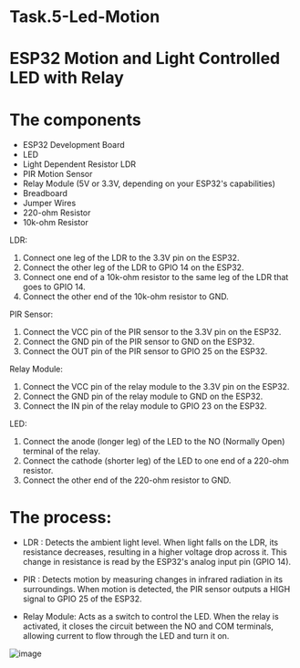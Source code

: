 # Task.5-Led-Motion
# ESP32 Motion and Light Controlled LED with Relay

# The components

- ESP32 Development Board
- LED
- Light Dependent Resistor LDR
- PIR Motion Sensor
- Relay Module (5V or 3.3V, depending on your ESP32's capabilities)
- Breadboard
- Jumper Wires
- 220-ohm Resistor
- 10k-ohm Resistor



LDR:
1. Connect one leg of the LDR to the 3.3V pin on the ESP32.
2. Connect the other leg of the LDR to GPIO 14 on the ESP32.
3. Connect one end of a 10k-ohm resistor to the same leg of the LDR that goes to GPIO 14.
4. Connect the other end of the 10k-ohm resistor to GND.



PIR Sensor:
1. Connect the VCC pin of the PIR sensor to the 3.3V pin on the ESP32.
2. Connect the GND pin of the PIR sensor to GND on the ESP32.
3. Connect the OUT pin of the PIR sensor to GPIO 25 on the ESP32.



Relay Module:
1. Connect the VCC pin of the relay module to the 3.3V pin on the ESP32.
2. Connect the GND pin of the relay module to GND on the ESP32.
3. Connect the IN pin of the relay module to GPIO 23 on the ESP32.



LED:
1. Connect the anode (longer leg) of the LED to the NO (Normally Open) terminal of the relay.
2. Connect the cathode (shorter leg) of the LED to one end of a 220-ohm resistor.
3. Connect the other end of the 220-ohm resistor to GND.



# The process:

- LDR : Detects the ambient light level. When light falls on the LDR, its resistance decreases, resulting in a higher voltage drop across it. This change in resistance is read by the ESP32's analog input pin (GPIO 14).

- PIR : Detects motion by measuring changes in infrared radiation in its surroundings. When motion is detected, the PIR sensor outputs a HIGH signal to GPIO 25 of the ESP32.

- Relay Module: Acts as a switch to control the LED. When the relay is activated, it closes the circuit between the NO and COM terminals, allowing current to flow through the LED and turn it on.

![image](https://github.com/user-attachments/assets/d0361ea6-6c74-449d-8555-a56a18440b4f)
